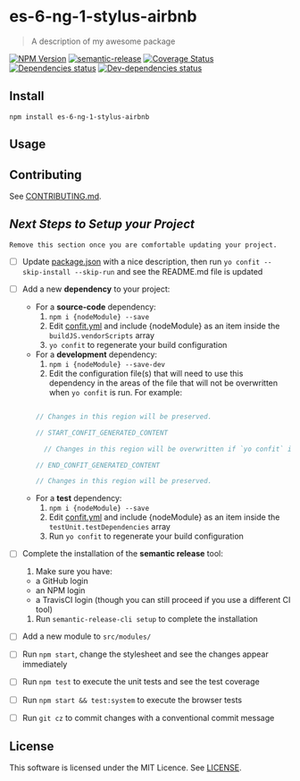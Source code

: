 <!--[RM_HEADING]-->
# es-6-ng-1-stylus-airbnb

<!--[]-->
<!--[RM_DESCRIPTION]-->
> A description of my awesome package

<!--[]-->

<!--[RM_BADGES]-->
[![NPM Version](https://img.shields.io/npm/v/es-6-ng-1-stylus-airbnb.svg?style=flat-square)](http://npm.im/es-6-ng-1-stylus-airbnb)
[![semantic-release](https://img.shields.io/badge/%20%20%F0%9F%93%A6%F0%9F%9A%80-semantic--release-e10079.svg)](https://github.com/semantic-release/semantic-release)
[![Coverage Status](https://coveralls.io/repos/github/entity/repo/badge.svg?branch=master)](https://coveralls.io/github/entity/repo?branch=master)
[![Dependencies status](https://david-dm.org/entity/repo/status.svg?theme=shields.io)](https://david-dm.org/entity/repo#info=dependencies)
[![Dev-dependencies status](https://david-dm.org/entity/repo/dev-status.svg?theme=shields.io)](https://david-dm.org/entity/repo#info=devDependencies)


<!--[]-->

<!--[RM_INSTALL]-->
## Install

    npm install es-6-ng-1-stylus-airbnb


<!--[]-->

## Usage

<!--[RM_CONTRIBUTING]-->
## Contributing

See [CONTRIBUTING.md](CONTRIBUTING.md).


<!--[]-->

<!--[RM_NEXT_STEPS]-->
## *Next Steps to Setup your Project*

    Remove this section once you are comfortable updating your project.

- [ ] Update [package.json](package.json) with a nice description, then run `yo confit --skip-install --skip-run` and see the README.md file is updated
- [ ] Add a new **dependency** to your project:
  - For a **source-code** dependency:
    1. `npm i {nodeModule} --save`
    1. Edit [confit.yml](confit.yml) and include {nodeModule} as an item inside the `buildJS.vendorScripts` array
    1. `yo confit` to regenerate your build configuration
  - For a **development** dependency:
    1. `npm i {nodeModule} --save-dev`
    1. Edit the configuration file(s) that will need to use this dependency in the areas of the file that will not be overwritten when `yo confit` is run.
     For example:
     ```js

     // Changes in this region will be preserved.

     // START_CONFIT_GENERATED_CONTENT

       // Changes in this region will be overwritten if `yo confit` is run again.

     // END_CONFIT_GENERATED_CONTENT

     // Changes in this region will be preserved.

     ```
  - For a **test** dependency:
    1. `npm i {nodeModule} --save`
    1. Edit [confit.yml](confit.yml) and include {nodeModule} as an item inside the `testUnit.testDependencies` array
    1. Run `yo confit` to regenerate your build configuration
- [ ] Complete the installation of the **semantic release** tool:
  1. Make sure you have:
    - a GitHub login
    - an NPM login
    - a TravisCI login (though you can still proceed if you use a different CI tool)
  1. Run `semantic-release-cli setup` to complete the installation
- [ ] Add a new module to `src/modules/`
- [ ] Run `npm start`, change the stylesheet and see the changes appear immediately
- [ ] Run `npm test` to execute the unit tests and see the test coverage
- [ ] Run `npm start && test:system` to execute the browser tests
- [ ] Run `git cz` to commit changes with a conventional commit message


<!--[]-->

<!--[RM_LICENSE]-->
## License

This software is licensed under the MIT Licence. See [LICENSE](LICENSE).

<!--[]-->


